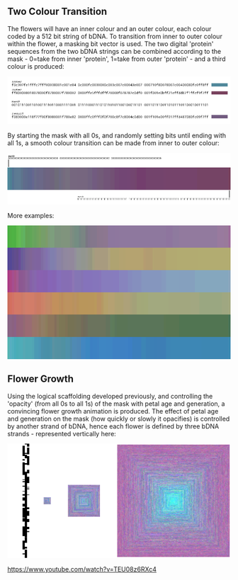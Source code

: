 ## Two Colour Transition

The flowers will have an inner colour and an outer colour, each colour coded by a 512 bit string of bDNA. To transition from inner to outer colour within the flower, a masking bit vector is used. The two digital 'protein' sequences from the two bDNA strings can be combined according to the mask - 0=take from inner 'protein', 1=take from outer 'protein' - and a third colour is produced:

![Masking](../project_images/masking.png?raw=true "Masking")

By starting the mask with all 0s, and randomly setting bits until ending with all 1s, a smooth colour transition can be made from inner to outer colour:

![Transition](../project_images/masking2.png?raw=true "Transition")

More examples:

![Examples](../project_images/masking3.png?raw=true "Examples")

## Flower Growth

Using the logical scaffolding developed previously, and controlling the 'opacity' (from all 0s to all 1s) of the mask with petal age and generation, a convincing flower growth animation is produced. The effect of petal age and generation on the mask (how quickly or slowly it opacifies) is controlled by another strand of bDNA, hence each flower is defined by three bDNA strands - represented vertically here:

![Flower Growth](../project_images/flowergrow.png?raw=true "Flower Growth")

https://www.youtube.com/watch?v=TEU08z6RXc4
